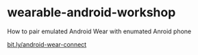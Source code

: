 # wearable-android-workshop

How to pair emulated Android Wear with enumated Anroid phone 

[bit.ly/android-wear-connect](bit.ly/android-wear-connect)
